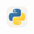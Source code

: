 <!--
<img src="https://raw.githubusercontent.com/MikeBidinger/MikeBidinger/main/icons/Python-Dark.svg" alt="Python" height="48"/>
<img src="https://raw.githubusercontent.com/MikeBidinger/MikeBidinger/main/icons/Python-Light.svg" alt="Python" height="48"/>
-->
<a href="https://www.python.org/">
  <picture>
    <source media="(prefers-color-scheme: dark)" srcset="https://raw.githubusercontent.com/MikeBidinger/MikeBidinger/main/icons/Python-Dark.svg">
    <img src="https://raw.githubusercontent.com/MikeBidinger/MikeBidinger/main/icons/Python-Light.svg" alt="Python", height="48">
  </picture>
</a>

<!--
![My Skills](https://raw.githubusercontent.com/MikeBidinger/MikeBidinger/main/icons/Python-Dark.svg#gh-dark-mode-only)
![My Skills](https://raw.githubusercontent.com/MikeBidinger/MikeBidinger/main/icons/Python-Light.svg#gh-light-mode-only)
-->
